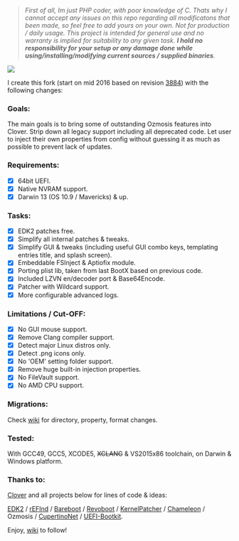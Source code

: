 > _First of all, Im just PHP coder, with poor knowledge of C. Thats why I cannot accept any issues on this repo regarding all modificatons that been made, so feel free to add yours on your own. Not for production / daily usage. This project is intended for general use and no warranty is implied for suitability to any given task. **I hold no responsibility for your setup or any damage done while using/installing/modifying current sources / supplied binaries**._

[![](../../wiki/assets/main-1.gif)](../../wiki)

I create this fork (start on mid 2016 based on revision [3884](https://sourceforge.net/p/cloverefiboot/code/3884/tree/)) with the following changes:

### Goals:

The main goals is to bring some of outstanding Ozmosis features into Clover. Strip down all legacy support including all deprecated code. Let user to inject their own properties from config without guessing it as much as possible to prevent lack of updates.

### Requirements:

- [x] 64bit UEFI.
- [x] Native NVRAM support.
- [x] Darwin 13 (OS 10.9 / Mavericks) & up.

### Tasks:

- [x] EDK2 patches free.
- [x] Simplify all internal patches & tweaks.
- [x] Simplify GUI & tweaks (including useful GUI combo keys, templating entries title, and splash screen).
- [x] Embeddable FSInject & Aptiofix module.
- [x] Porting plist lib, taken from last BootX based on previous code.
- [x] Included LZVN en/decoder port & Base64Encode.
- [x] Patcher with Wildcard support.
- [x] More configurable advanced logs.

### Limitations / Cut-OFF:

- [x] No GUI mouse support.
- [x] Remove Clang compiler support.
- [x] Detect major Linux distros only.
- [x] Detect .png icons only.
- [x] No 'OEM' setting folder support.
- [x] Remove huge built-in injection properties.
- [x] No FileVault support.
- [x] No AMD CPU support.

### Migrations:

Check [wiki](../../wiki) for directory, property, format changes.

### Tested:

With GCC49, GCC5, XCODE5, ~~XCLANG~~ & VS2015x86 toolchain, on Darwin & Windows platform.

### Thanks to:

[Clover](https://sourceforge.net/p/cloverefiboot/) and all projects below for lines of code & ideas:

[EDK2](https://github.com/tianocore/edk2) / [rEFInd](https://sourceforge.net/projects/refind/) / [Bareboot](https://github.com/SunnyKi/bareBoot) / [Revoboot](https://github.com/Piker-Alpha/RevoBoot) / [KernelPatcher](https://public.xzenue.com/diffusion/K/repository/master/) / [Chameleon](http://forge.voodooprojects.org/p/chameleon/) / Ozmosis / [CupertinoNet](https://github.com/CupertinoNet) / [UEFI-Bootkit](https://github.com/dude719/UEFI-Bootkit).


Enjoy, [wiki](../../wiki) to follow!
